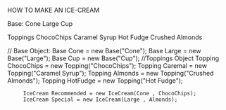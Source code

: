 HOW TO MAKE AN ICE-CREAM

Base:
Cone
Large
Cup

Toppings
ChocoChips
Caramel Syrup
Hot Fudge
Crushed Almonds





// Base Object:
Base Cone = new Base("Cone");
         Base Large = new Base("Large");
         Base Cup = new Base("Cup");
//Toppings Object
         Topping ChocoChips = new Topping("ChocoChips");
         Topping Caremal = new Topping("Caramel Syrup");
         Topping Almonds = new Topping("Crushed Almonds");
         Topping HotFudge = new Topping("Hot Fudge");


         IceCream Recommended = new IceCream(Cone , ChocoChips);
         IceCream Special = new IceCream(Large , Almonds);